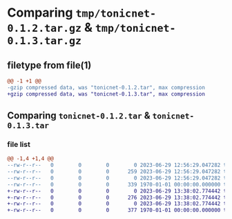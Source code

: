 # Comparing `tmp/tonicnet-0.1.2.tar.gz` & `tmp/tonicnet-0.1.3.tar.gz`

## filetype from file(1)

```diff
@@ -1 +1 @@
-gzip compressed data, was "tonicnet-0.1.2.tar", max compression
+gzip compressed data, was "tonicnet-0.1.3.tar", max compression
```

## Comparing `tonicnet-0.1.2.tar` & `tonicnet-0.1.3.tar`

### file list

```diff
@@ -1,4 +1,4 @@
--rw-r--r--   0        0        0        0 2023-06-29 12:56:29.047282 tonicnet-0.1.2/README.md
--rw-r--r--   0        0        0      259 2023-06-29 12:56:29.047282 tonicnet-0.1.2/pyproject.toml
--rw-r--r--   0        0        0        0 2023-06-29 12:56:29.047282 tonicnet-0.1.2/tonicnet/__init__.py
--rw-r--r--   0        0        0      339 1970-01-01 00:00:00.000000 tonicnet-0.1.2/PKG-INFO
+-rw-r--r--   0        0        0        0 2023-06-29 13:38:02.774442 tonicnet-0.1.3/README.md
+-rw-r--r--   0        0        0      276 2023-06-29 13:38:02.774442 tonicnet-0.1.3/pyproject.toml
+-rw-r--r--   0        0        0        0 2023-06-29 13:38:02.774442 tonicnet-0.1.3/tonicnet/__init__.py
+-rw-r--r--   0        0        0      377 1970-01-01 00:00:00.000000 tonicnet-0.1.3/PKG-INFO
```

